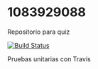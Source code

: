 # 1083929088
Repositorio para quiz

[![Build Status](https://api.travis-ci.org/JLSC24/1083929088.svg?branch=master)](https://travis-ci.org/JLSC24/1083929088)

Pruebas unitarias con Travis
